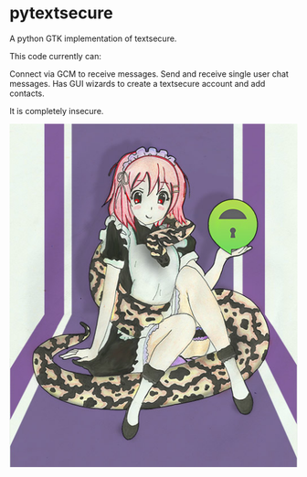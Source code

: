 pytextsecure
============

A python GTK implementation of textsecure.

This code currently can:

Connect via GCM to receive messages.
Send and receive single user chat messages.
Has GUI wizards to create a textsecure account and add contacts.

It is completely insecure.

![Mascot Image](https://raw.githubusercontent.com/TerrorM/pytextsecure/master/docs/mascot.jpg)
